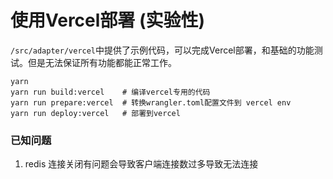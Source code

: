 # 使用Vercel部署 (实验性)

`/src/adapter/vercel`中提供了示例代码，可以完成Vercel部署，和基础的功能测试。但是无法保证所有功能都能正常工作。

```shell
yarn
yarn run build:vercel    # 编译vercel专用的代码
yarn run prepare:vercel  # 转换wrangler.toml配置文件到 vercel env
yarn run deploy:vercel   # 部署到vercel
```

### 已知问题
1. redis 连接关闭有问题会导致客户端连接数过多导致无法连接
